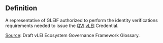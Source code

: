 ## Definition

A representative of GLEIF authorized to perform the identity verifications requirements needed to issue the [QVI](QVI.md) [vLEI](vLEI.md) Credential.

[Source](https://www.gleif.org/vlei/introducing-the-vlei-ecosystem-governance-framework/2022-02-07_verifiable-lei-vlei-ecosystem-governance-framework-glossary-draft-publication_v0.9-draft.pdf): Draft vLEI Ecosystem Governance Framework Glossary.
